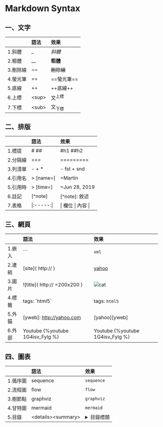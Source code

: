# Markdown Syntax

## 一、文字
|        | 語法 | 效果      |
|:-------|:----|:---------|
| 1.斜體  | _   | _斜體_    |
| 2.粗體  | __  | __粗體__  |
| 3.刪除線 | ~~ | ~~刪除線~~ |
| 4.螢光筆 | == | ==螢光筆== |
| 5.底線  | ++  | ++底線++  |
| 6.上標  | \<sup> | 文<sup>上標<sup>  |
| 7.下標  | \<sub> | 文<sub>下標<sub>  |
    
## 二、排版
|        | 語法   | 效果      |
|:-------|:------|:---------|
| 1.標提  | # ##  | #h1 ##h2 |
| 2.分隔線 | ===  | =========|
| 3.列清單 | - + * | - fst + snd|
| 4.引用名 | > [name=] | =Martin | 
| 5.引用時 | > [time=] | =Jun 28, 2019 | 
| 6.註記   | [^note]   | [^note]: 敘述 |
| 7.表格  | \|:-----:\| | \| 欄位 \| 內容 \| | 

## 三、網頁              
|        | 語法    | 效果   |
|:-------|:-------|:-------|
| 1.嵌入  | \`\`\` | ```xml ``` |
| 2.連結  | \[site]( http:// ) |[yahoo](http://yahoo.com "yahoo")|
| 3.圖片  | !\[title]( http:// =200x200 ) | ![cat](http://web.io/cat.jpg "cat") |
| 4.標籤  | tags: \`html5\` | tags: `html5`
| 5.外錨 | \[yweb]: http://yahoo.com | [yahoo][yweb] |
| 6.外部  | Youtube \{%youtube 1G4isv_Fylg %} | Youtube {%youtube 1G4isv_Fylg %}

## 四、圖表
|        | 語法 | 效果 |
|:-------|:----|:---------|
| 1.循序圖 | sequence | ```sequence ``` |
| 2.流程圖 | flow     | ```flow ``` |
| 3.樹節點 | graphviz | ```graphviz ``` |
| 4.甘特圖 | mermaid  | ```mermaid ``` |
| 5.目錄   | \<details>\<summary> | <details><summary> 目錄標題 |
